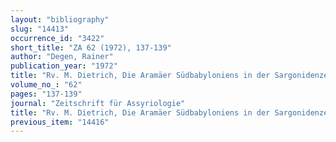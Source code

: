 ```yaml
---
layout: "bibliography"
slug: "14413"
occurrence_id: "3422"
short_title: "ZA 62 (1972), 137-139"
author: "Degen, Rainer"
publication_year: "1972"
title: "Rv. M. Dietrich, Die Aramäer Südbabyloniens in der Sargonidenzeit (700-648) (AOAT 7)"
volume_no_: "62"
pages: "137-139"
journal: "Zeitschrift für Assyriologie"
title: "Rv. M. Dietrich, Die Aramäer Südbabyloniens in der Sargonidenzeit (700-648) (AOAT 7)"
previous_item: "14416"
---
```

